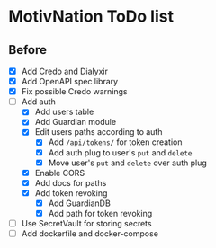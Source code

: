 # MotivNation ToDo list
## Before
- [x] Add Credo and Dialyxir
- [x] Add OpenAPI spec library
- [x] Fix possible Credo warnings
- [ ] Add auth
    - [x] Add users table
    - [x] Add Guardian module
    - [x] Edit users paths according to auth
        - [x] Add `/api/tokens/` for token creation
        - [x] Add auth plug to user's `put` and `delete`
        - [x] Move user's `put` and `delete` over auth plug
    - [x] Enable CORS
    - [x] Add docs for paths
    - [x] Add token revoking
        - [x] Add GuardianDB
        - [x] Add path for token revoking
- [ ] Use SecretVault for storing secrets
- [ ] Add dockerfile and docker-compose
